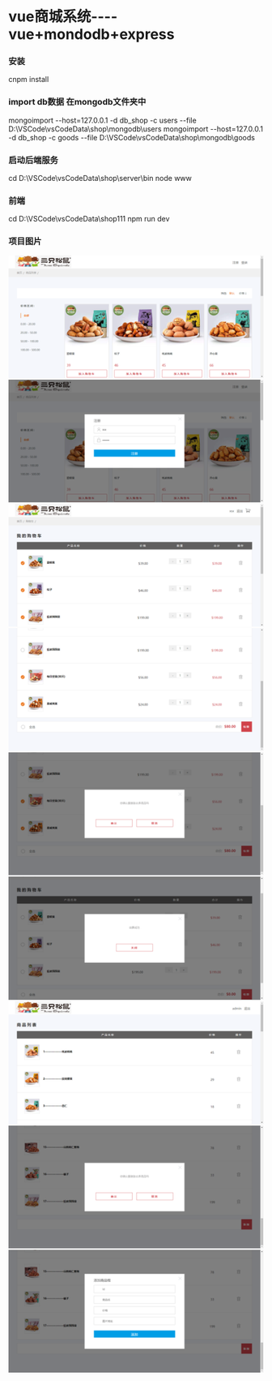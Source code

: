# vue商城系统----vue+mondodb+express

### 安装
cnpm install

### import db数据 在mongodb文件夹中
mongoimport --host=127.0.0.1 -d db_shop -c users --file D:\VSCode\vsCodeData\shop\mongodb\users
mongoimport --host=127.0.0.1 -d db_shop -c goods --file D:\VSCode\vsCodeData\shop\mongodb\goods

### 启动后端服务
cd D:\VSCode\vsCodeData\shop\server\bin
node www

### 前端
cd D:\VSCode\vsCodeData\shop111
npm run dev

### 项目图片
![](/show/1.png)
![](/show/2.png)
![](/show/3.png)
![](/show/4.png)
![](/show/5.png)
![](/show/6.png)
![](/show/7.png)
![](/show/8.png)
![](/show/9.png)
